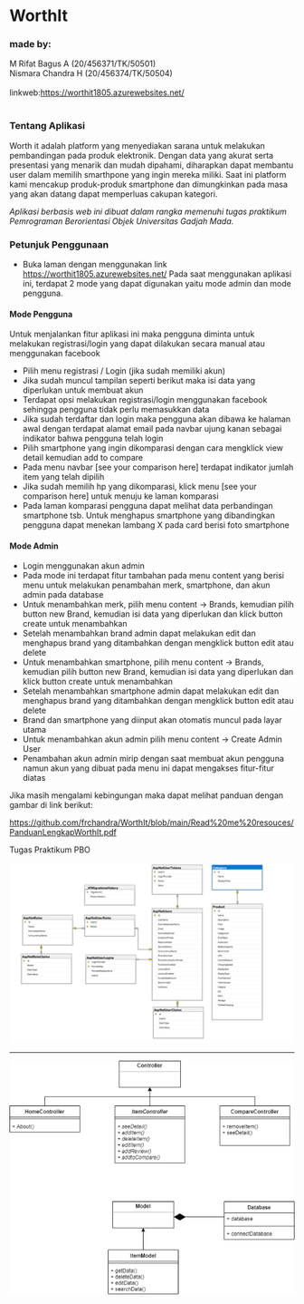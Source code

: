 # WorthIt

### made by:
M Rifat Bagus A   (20/456371/TK/50501)
<br>
Nismara Chandra H (20/456374/TK/50504)
<br><br>
linkweb:https://worthit1805.azurewebsites.net/
<br><br>
### Tentang Aplikasi

Worth it adalah platform yang menyediakan sarana untuk melakukan pembandingan pada produk elektronik. Dengan data yang akurat serta presentasi yang menarik dan mudah dipahami, diharapkan dapat membantu user dalam memilih smarthpone yang ingin mereka miliki. Saat ini platform kami mencakup produk-produk smartphone dan dimungkinkan pada masa yang akan datang dapat memperluas cakupan kategori.


*Aplikasi berbasis web ini dibuat dalam rangka memenuhi tugas praktikum Pemrograman Berorientasi Objek Universitas Gadjah Mada.*

### Petunjuk Penggunaan

* Buka laman dengan menggunakan link https://worthit1805.azurewebsites.net/
Pada saat menggunakan aplikasi ini, terdapat 2 mode yang dapat digunakan yaitu mode admin dan mode pengguna.
#### Mode Pengguna
Untuk menjalankan fitur aplikasi ini maka pengguna diminta untuk melakukan registrasi/login yang dapat dilakukan secara manual atau menggunakan facebook
* Pilih menu registrasi / Login (jika sudah memiliki akun)
* Jika sudah muncul tampilan seperti berikut maka isi data yang diperlukan untuk membuat akun
* Terdapat opsi melakukan registrasi/login menggunakan facebook sehingga pengguna tidak perlu memasukkan data
* Jika sudah terdaftar dan login maka pengguna akan dibawa ke halaman awal dengan terdapat alamat email pada navbar ujung kanan sebagai indikator bahwa pengguna telah login
* Pilih smartphone yang ingin dikomparasi dengan cara mengklick view detail kemudian add to compare
* Pada menu navbar [see your comparison here] terdapat indikator jumlah item yang telah dipilih
* Jika sudah memilih hp yang dikomparasi, klick menu [see your comparison here] untuk menuju ke laman komparasi
* Pada laman komparasi pengguna dapat melihat data perbandingan smartphone tsb. Untuk menghapus smartphone yang dibandingkan pengguna dapat menekan lambang X pada card berisi foto smartphone

#### Mode Admin
* Login menggunakan akun admin 
* Pada mode ini terdapat fitur tambahan pada menu content yang berisi menu untuk melakukan penambahan merk, smartphone, dan akun admin pada database
* Untuk menambahkan merk, pilih menu content -> Brands, kemudian pilih button new Brand, kemudian isi data yang diperlukan dan klick button create untuk menambahkan
* Setelah menambahkan brand admin dapat melakukan edit dan menghapus brand yang ditambahkan dengan mengklick button edit atau delete
* Untuk menambahkan smartphone, pilih menu content -> Brands, kemudian pilih button new Brand, kemudian isi data yang diperlukan dan klick button create untuk menambahkan
* Setelah menambahkan smartphone admin dapat melakukan edit dan menghapus brand yang ditambahkan dengan mengklick button edit atau delete
* Brand dan smartphone yang diinput akan otomatis muncul pada layar utama
* Untuk menambahkan akun admin pilih menu content -> Create Admin User
* Penambahan akun admin mirip dengan saat membuat akun pengguna namun akun yang dibuat pada menu ini dapat mengakses fitur-fitur diatas


Jika masih mengalami kebingungan maka dapat melihat panduan dengan gambar di link berikut:

https://github.com/frchandra/WorthIt/blob/main/Read%20me%20resouces/PanduanLengkapWorthIt.pdf


Tugas Praktikum PBO


![Database](https://github.com/frchandra/WorthIt/blob/main/Read%20me%20resouces/Screenshot%202021-05-18%20091404.png)
<hr>

![Database](https://github.com/frchandra/WorthIt/blob/main/Read%20me%20resouces/uml.png)
